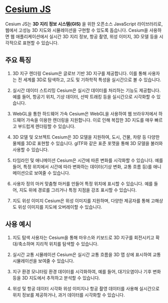 
# [ Cesium JS](DSL/NIA/빛공해과제정리.md)
Cesium JS는 **3D 지리 정보 시스템(GIS)** 을 위한 오픈소스 JavaScript 라이브러리로, 웹에서 고성능 3D 지도와 시뮬레이션을 구현할 수 있도록 돕습니다. Cesium을 사용하면 웹 애플리케이션에서 실시간 3D 지리 정보, 항공 촬영, 위성 이미지, 3D 모델 등을 시각적으로 표현할 수 있습니다.

## 주요 특징
1. 3D 지구 렌더링
Cesium은 글로브 기반 3D 지구를 제공합니다. 이를 통해 사용자는 전 세계를 3D로 탐색하고, 고도 및 기하학적 특성을 실시간으로 볼 수 있습니다.

2. 실시간 데이터 스트리밍
Cesium은 실시간 데이터를 처리하는 기능도 제공합니다. 예를 들어, 항공기 위치, 기상 데이터, 선박 트래킹 등을 실시간으로 시각화할 수 있습니다.

3. WebGL을 통한 하드웨어 가속
Cesium은 WebGL을 사용하여 웹 브라우저에서 하드웨어 가속을 이용한 렌더링을 지원합니다. 이로 인해 복잡한 3D 지도를 매우 빠르고 부드럽게 렌더링할 수 있습니다.

4. 3D 모델 및 오브젝트
Cesium은 3D 모델을 지원하여, 도시, 건물, 차량 등 다양한 물체를 3D로 표현할 수 있습니다. glTF와 같은 표준 포맷을 통해 3D 모델을 불러와 사용할 수 있습니다.

5. 타임라인 및 애니메이션
Cesium은 시간에 따른 변화를 시각화할 수 있습니다. 예를 들어, 특정 위치에서 시간에 따라 변화하는 데이터(기상 변화, 교통 흐름 등)를 애니메이션으로 보여줄 수 있습니다.

6. 사용자 정의 마커
맞춤형 마커를 만들어 특정 위치에 표시할 수 있습니다. 예를 들어, 지도 위에 경로를 그리거나 특정 지점을 강조 표시할 수 있습니다.

7. 지도 위성 이미지
Cesium은 위성 이미지를 지원하며, 다양한 제공자를 통해 고해상도 위성 이미지를 지도에 오버레이할 수 있습니다.

## 사용 예시
1. 지도 탐색
사용자는 Cesium을 통해 마우스와 키보드로 3D 지구를 회전시키고 확대/축소하며 지리적 위치를 탐색할 수 있습니다.

2. 실시간 교통 시뮬레이션
Cesium은 실시간 교통 흐름을 3D 맵 상에 표시하여 교통 시뮬레이션을 보여줄 수 있습니다.

3. 지구 환경 모니터링
환경 데이터를 시각화하여, 예를 들어, 대기오염이나 기후 변화 등을 3D 지도에서 추적하고 분석할 수 있습니다.

4. 위성 및 항공 데이터 시각화
위성 이미지나 항공 촬영 데이터를 사용해 실시간으로 위치 정보를 제공하거나, 과거 데이터를 시각화할 수 있습니다.
